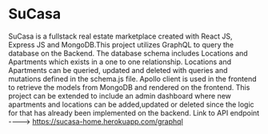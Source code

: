 # SuCasa
SuCasa is a fullstack real estate marketplace created with React JS, Express JS and MongoDB.This project utilizes GraphQL to query the database on the Backend. The database schema includes Locations and Apartments which exists in a one to one relationship. Locations and Apartments can be queried, updated and deleted with  queries and mutations defined in the schema.js file. Apollo client is used in the frontend to retrieve the models from MongoDB and rendered on the frontend. This project can be extended to include an admin dashboard where new apartments and locations can be added,updated or deleted since the logic for that has already been implemented on the backend.
Link to API endpoint ----> https://sucasa-home.herokuapp.com/graphql
